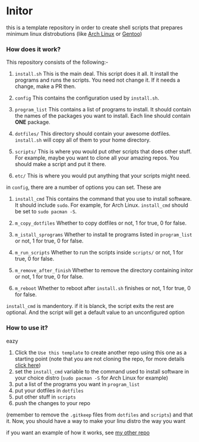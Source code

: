 # Initor

this is a template repository in order to create shell scripts that prepares minimum linux distrobutions (like [Arch Linux](https://archlinux.org) or [Gentoo](https://gentoo.org))

### How does it work?

This repository consists of the following:-

1. `install.sh`
    This is the main deal.
    This script does it all. It install the programs and runs the scripts. You need not change it. If it needs a change, make a PR then.

2. `config`
    This contains the configuration used by `install.sh`.

3. `program_list`
    This contains a list of programs to install. It should contain the names of the packages
    you want to install. Each line should contain **ONE** package.

4. `dotfiles/`
    This directory should contain your awesome dotfiles. `install.sh` will copy all of them
    to your home directory.

5. `scripts/`
    This is where you would put other scripts that does other stuff. For example, maybe
    you want to clone all your amazing repos. You should make a script and put it there.

6. `etc/`
    This is where you would put anything that your scripts might need. 

in `config`, there are a number of options you can set. These are

1. `install_cmd`
    This contains the command that you use to install software. It should include `sudo`.
    For example, for Arch Linux. `install_cmd` should be
    set to `sudo pacman -S`.

2. `m_copy_dotfiles`
    Whether to copy dotfiles or not, 1 for true, 0 for false.

3. `m_istall_sprograms`
    Whether to install te programs listed in `program_list` or not, 1 for true, 0 for false.

4. `m_run_scripts`
    Whether to run the scripts inside `scripts/` or not, 1 for true, 0 for false.

5. `m_remove_after_finish`
    Whether to remove the directory containing initor or not, 1 for true, 0 for false.

6. `m_reboot`
    Whether to reboot after `install.sh` finishes or not, 1 for true, 0 for false.

`install_cmd` is mandentory. if it is blanck, the script exits
the rest are optional. And the script will get a default value to an unconfigured option

### How to use it?
eazy
1. Click the `Use this template` to create another repo using this one as a starting point (note that you are not cloning the repo, for more details [click here](https://docs.github.com/en/github/creating-cloning-and-archiving-repositories/creating-a-repository-from-a-template))
2. set the `install_cmd` variable to the command used to install software in your choice distro (`sudo pacman -S` for Arch Linux for example)
3. put a list of the programs you want in `program_list`
4. put your dotfiles in `dotfiles`
5. put other stuff in `scripts`
6. push the changes to your repo

(remember to remove the `.gitkeep` files from `dotfiles` and `scripts`)
and that it. Now, you should have a way to make your linu distro the way you want

if you want an example of how it works, see [my other repo](https://github.com/CoderEx24/blue-arrow)
